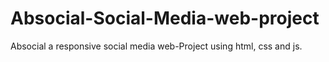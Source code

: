 # Absocial-Social-Media-web-project
Absocial a  responsive social media web-Project using html, css and js.
